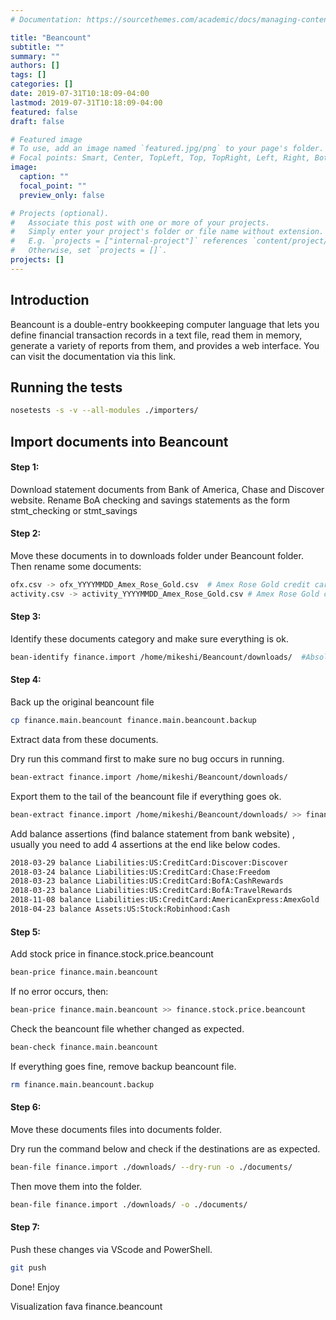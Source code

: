 ```yaml
---
# Documentation: https://sourcethemes.com/academic/docs/managing-content/

title: "Beancount"
subtitle: ""
summary: ""
authors: []
tags: []
categories: []
date: 2019-07-31T10:18:09-04:00
lastmod: 2019-07-31T10:18:09-04:00
featured: false
draft: false

# Featured image
# To use, add an image named `featured.jpg/png` to your page's folder.
# Focal points: Smart, Center, TopLeft, Top, TopRight, Left, Right, BottomLeft, Bottom, BottomRight.
image:
  caption: ""
  focal_point: ""
  preview_only: false

# Projects (optional).
#   Associate this post with one or more of your projects.
#   Simply enter your project's folder or file name without extension.
#   E.g. `projects = ["internal-project"]` references `content/project/deep-learning/index.md`.
#   Otherwise, set `projects = []`.
projects: []
---
```


## Introduction
Beancount is a double-entry bookkeeping computer language that lets you define financial transaction records in a text file, read them in memory, generate a variety of reports from them, and provides a web interface. You can visit the documentation via this link.

## Running the tests

```bash
nosetests -s -v --all-modules ./importers/
```

## Import documents into Beancount

#### Step 1:

Download statement documents from Bank of America, Chase and Discover website. Rename BoA checking and savings statements as the form stmt_checking or stmt_savings

#### Step 2:

Move these documents in to downloads folder under Beancount folder. Then rename some documents:

```bash
ofx.csv -> ofx_YYYYMMDD_Amex_Rose_Gold.csv  # Amex Rose Gold credit card rename rule
activity.csv -> activity_YYYYMMDD_Amex_Rose_Gold.csv # Amex Rose Gold credit card rename rule
```

#### Step 3:

Identify these documents category and make sure everything is ok.

```bash
bean-identify finance.import /home/mikeshi/Beancount/downloads/  #Absolute path to avoid error
```

#### Step 4:

Back up the original beancount file

``` bash
cp finance.main.beancount finance.main.beancount.backup
```

Extract data from these documents.

Dry run this command first to make sure no bug occurs in running.

``` bash
bean-extract finance.import /home/mikeshi/Beancount/downloads/
```

Export them to the tail of the beancount file if everything goes ok.

```bash
bean-extract finance.import /home/mikeshi/Beancount/downloads/ >> finance.main.beancount
```

Add balance assertions (find balance statement from bank website) , usually you need to add 4 assertions at the end like below codes.

``` bash
2018-03-29 balance Liabilities:US:CreditCard:Discover:Discover           214.04  USD       ; Feb 26, 2018 to March 29, 2018
2018-03-24 balance Liabilities:US:CreditCard:Chase:Freedom               0.00    USD
2018-03-23 balance Liabilities:US:CreditCard:BofA:CashRewards           -52.92   USD
2018-03-23 balance Liabilities:US:CreditCard:BofA:TravelRewards         -9.95    USD
2018-11-08 balance Liabilities:US:CreditCard:AmericanExpress:AmexGold   -285.01  USD
2018-04-23 balance Assets:US:Stock:Robinhood:Cash                        0.00    USD
```

#### Step 5:

Add stock price in finance.stock.price.beancount

```bash
bean-price finance.main.beancount
```

If no error occurs, then:

``` bash
bean-price finance.main.beancount >> finance.stock.price.beancount
```

Check the beancount file whether changed as expected.

``` bash
bean-check finance.main.beancount
```

If everything goes fine, remove backup beancount file.

``` bash
rm finance.main.beancount.backup
```

#### Step 6:
Move these documents files into documents folder.

Dry run the command below and check if the destinations are as expected.

```bash
bean-file finance.import ./downloads/ --dry-run -o ./documents/
```

Then move them into the folder.

```bash
bean-file finance.import ./downloads/ -o ./documents/
```

#### Step 7:
Push these changes via VScode and PowerShell.

```bash
git push
```

Done! Enjoy

Visualization
fava finance.beancount